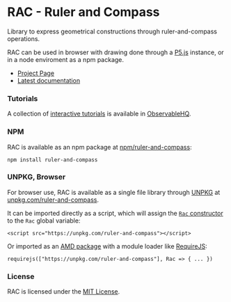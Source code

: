 # RAC - Ruler and Compass

Library to express geometrical constructions through ruler-and-compass operations.

RAC can be used in browser with drawing done through a [P5.js](https://p5js.org/) instance, or in a node enviroment as a npm package.

+ [Project Page](https://lopsae.github.io/rac)
+ [Latest documentation](https://lopsae.github.io/rac/docs/latest/)



### Tutorials

A collection of [interactive tutorials](https://observablehq.com/@lopsae/rac-tutorial-home) is available in [ObservableHQ](https://observablehq.com/).



### NPM

RAC is available as an npm package at [npm/ruler-and-compass](https://www.npmjs.com/package/ruler-and-compass):
```
npm install ruler-and-compass
```



### UNPKG, Browser

For browser use, RAC is available as a single file library through [UNPKG](https://unpkg.com/) at [unpkg.com/ruler-and-compass](https://unpkg.com/ruler-and-compass).

It can be imported directly as a script, which will assign the [`Rac` constructor](./docs/latest/Rac.html) to the `Rac` global variable:
```
<script src="https://unpkg.com/ruler-and-compass"></script>
```

Or imported as an [AMD package](https://github.com/amdjs/amdjs-api/blob/master/AMD.md) with a module loader like [RequireJS](https://requirejs.org/):
```
requirejs(["https://unpkg.com/ruler-and-compass"], Rac => { ... })
```



### License

RAC is licensed under the [MIT License](https://github.com/lopsae/rac/blob/main/LICENSE).


